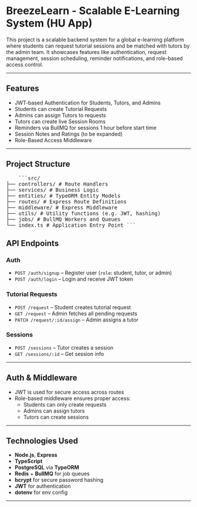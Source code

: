 # BreezeLearn - Scalable E-Learning System (HU App)

This project is a scalable backend system for a global e-learning platform where students can request tutorial sessions and be matched with tutors by the admin team. It showcases features like authentication, request management, session scheduling, reminder notifications, and role-based access control.

---

## Features

- JWT-based Authentication for Students, Tutors, and Admins
- Students can create Tutorial Requests
- Admins can assign Tutors to requests
- Tutors can create live Session Rooms
- Reminders via BullMQ for sessions 1 hour before start time
- Session Notes and Ratings (to be expanded)
- Role-Based Access Middleware

---

## Project Structure

<pre>
    ```src/
├── controllers/ # Route Handlers
├── services/ # Business Logic
├── entities/ # TypeORM Entity Models
├── routes/ # Express Route Definitions
├── middleware/ # Express Middleware
├── utils/ # Utility functions (e.g. JWT, hashing)
├── jobs/ # BullMQ Workers and Queues
└── index.ts # Application Entry Point ```
</pre>

## API Endpoints

### Auth

- `POST /auth/signup` – Register user (`role`: student, tutor, or admin)
- `POST /auth/login` – Login and receive JWT token

### Tutorial Requests

- `POST /request` – Student creates tutorial request
- `GET /request` – Admin fetches all pending requests
- `PATCH /request/:id/assign` – Admin assigns a tutor

### Sessions

- `POST /sessions` – Tutor creates a session
- `GET /sessions/:id` – Get session info

---

## Auth & Middleware

- JWT is used for secure access across routes
- Role-based middleware ensures proper access:
  - Students can only create requests
  - Admins can assign tutors
  - Tutors can create sessions

---

## Technologies Used

- **Node.js**, **Express**
- **TypeScript**
- **PostgreSQL** via **TypeORM**
- **Redis** + **BullMQ** for job queues
- **bcrypt** for secure password hashing
- **JWT** for authentication
- **dotenv** for env config

---

```

```
